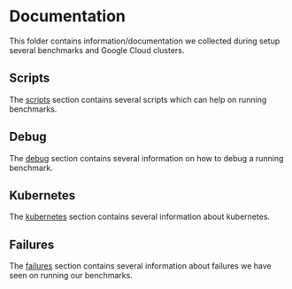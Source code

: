# Documentation

This folder contains information/documentation we collected during setup several benchmarks
and Google Cloud clusters.

## Scripts

The [scripts](scripts/README.md) section contains several scripts which can help on running benchmarks.

## Debug

The [debug](debug/README.md) section contains several information on how to debug a running benchmark.

## Kubernetes

The [kubernetes](kubernetes/README.md) section contains several information about kubernetes.

## Failures

The [failures](failures/README.md) section contains several information about failures we have
seen on running our benchmarks.
